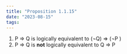 ```yaml
---
title: "Proposition 1.1.15"
date: "2023-08-15"
tags:
---
```


1. P ⇒ Q is logically equivalent to (¬Q) ⇒ (¬P )
2. P ⇒ Q is **not** logically equivalent to Q ⇒ P